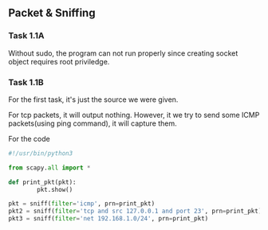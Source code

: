## Packet & Sniffing

### Task 1.1A

Without sudo, the program can not run properly since creating socket object requires root priviledge. 

### Task 1.1B

For the first task, it's just the source we were given. 

For tcp packets, it will output nothing. However, it we try to send some ICMP packets(using ping command), it will capture them. 

For the code 

``` python
#!/usr/bin/python3

from scapy.all import *

def print_pkt(pkt):
        pkt.show()

pkt = sniff(filter='icmp', prn=print_pkt)
pkt2 = sniff(filter='tcp and src 127.0.0.1 and port 23', prn=print_pkt)
pkt3 = sniff(filter='net 192.168.1.0/24', prn=print_pkt)

```


